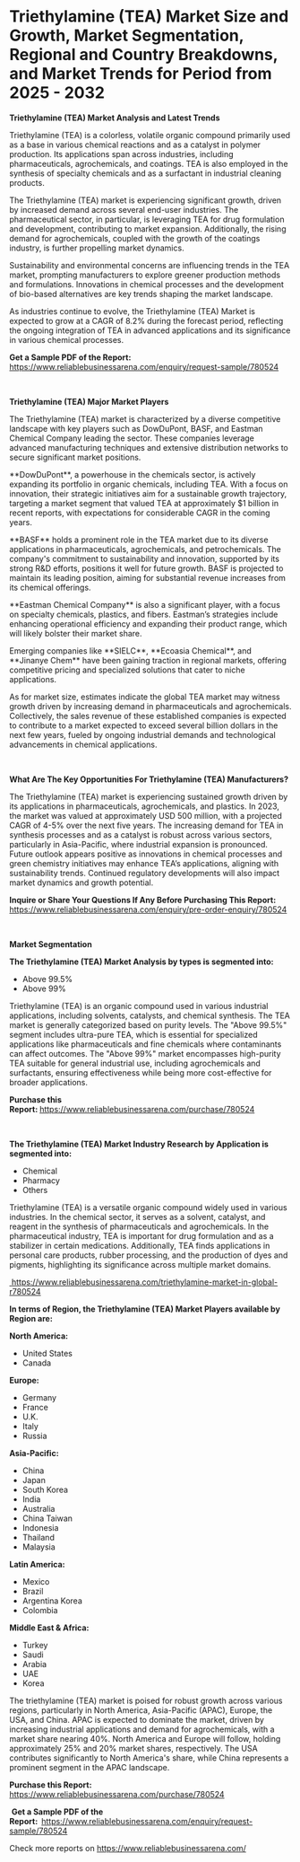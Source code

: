 <p><h1>Triethylamine (TEA) Market Size and Growth, Market Segmentation, Regional and Country Breakdowns, and Market Trends for Period from 2025 -  2032</h1></p><p><strong>Triethylamine (TEA) Market Analysis and Latest Trends</strong></p>
<p><p>Triethylamine (TEA) is a colorless, volatile organic compound primarily used as a base in various chemical reactions and as a catalyst in polymer production. Its applications span across industries, including pharmaceuticals, agrochemicals, and coatings. TEA is also employed in the synthesis of specialty chemicals and as a surfactant in industrial cleaning products. </p><p>The Triethylamine (TEA) market is experiencing significant growth, driven by increased demand across several end-user industries. The pharmaceutical sector, in particular, is leveraging TEA for drug formulation and development, contributing to market expansion. Additionally, the rising demand for agrochemicals, coupled with the growth of the coatings industry, is further propelling market dynamics.</p><p>Sustainability and environmental concerns are influencing trends in the TEA market, prompting manufacturers to explore greener production methods and formulations. Innovations in chemical processes and the development of bio-based alternatives are key trends shaping the market landscape. </p><p>As industries continue to evolve, the Triethylamine (TEA) Market is expected to grow at a CAGR of 8.2% during the forecast period, reflecting the ongoing integration of TEA in advanced applications and its significance in various chemical processes.</p></p>
<p><strong>Get a Sample PDF of the Report:&nbsp;</strong> <a href="https://www.reliablebusinessarena.com/enquiry/request-sample/780524?utm_campaign=3042&utm_medium=2&utm_source=Github&utm_content=ia&utm_term=26032025&utm_id=triethylamine-tea">https://www.reliablebusinessarena.com/enquiry/request-sample/780524</a></p>
<p>&nbsp;</p>
<p><strong>Triethylamine (TEA) Major Market Players</strong></p>
<p><p>The Triethylamine (TEA) market is characterized by a diverse competitive landscape with key players such as DowDuPont, BASF, and Eastman Chemical Company leading the sector. These companies leverage advanced manufacturing techniques and extensive distribution networks to secure significant market positions.</p><p>**DowDuPont**, a powerhouse in the chemicals sector, is actively expanding its portfolio in organic chemicals, including TEA. With a focus on innovation, their strategic initiatives aim for a sustainable growth trajectory, targeting a market segment that valued TEA at approximately $1 billion in recent reports, with expectations for considerable CAGR in the coming years.</p><p>**BASF** holds a prominent role in the TEA market due to its diverse applications in pharmaceuticals, agrochemicals, and petrochemicals. The company's commitment to sustainability and innovation, supported by its strong R&D efforts, positions it well for future growth. BASF is projected to maintain its leading position, aiming for substantial revenue increases from its chemical offerings.</p><p>**Eastman Chemical Company** is also a significant player, with a focus on specialty chemicals, plastics, and fibers. Eastman’s strategies include enhancing operational efficiency and expanding their product range, which will likely bolster their market share.</p><p>Emerging companies like **SIELC**, **Ecoasia Chemical**, and **Jinanye Chem** have been gaining traction in regional markets, offering competitive pricing and specialized solutions that cater to niche applications.</p><p>As for market size, estimates indicate the global TEA market may witness growth driven by increasing demand in pharmaceuticals and agrochemicals. Collectively, the sales revenue of these established companies is expected to contribute to a market expected to exceed several billion dollars in the next few years, fueled by ongoing industrial demands and technological advancements in chemical applications.</p></p>
<p>&nbsp;</p>
<p><strong>What Are The Key Opportunities For Triethylamine (TEA) Manufacturers?</strong></p>
<p><p>The Triethylamine (TEA) market is experiencing sustained growth driven by its applications in pharmaceuticals, agrochemicals, and plastics. In 2023, the market was valued at approximately USD 500 million, with a projected CAGR of 4-5% over the next five years. The increasing demand for TEA in synthesis processes and as a catalyst is robust across various sectors, particularly in Asia-Pacific, where industrial expansion is pronounced. Future outlook appears positive as innovations in chemical processes and green chemistry initiatives may enhance TEA’s applications, aligning with sustainability trends. Continued regulatory developments will also impact market dynamics and growth potential.</p></p>
<p><strong>Inquire or Share Your Questions If Any Before Purchasing This Report:</strong> <a href="https://www.reliablebusinessarena.com/enquiry/pre-order-enquiry/780524?utm_campaign=3042&utm_medium=2&utm_source=Github&utm_content=ia&utm_term=26032025&utm_id=triethylamine-tea">https://www.reliablebusinessarena.com/enquiry/pre-order-enquiry/780524</a></p>
<p>&nbsp;</p>
<p><strong>Market Segmentation</strong></p>
<p><strong>The Triethylamine (TEA) Market Analysis by types is segmented into:</strong></p>
<p><ul><li>Above 99.5%</li><li>Above 99%</li></ul></p>
<p><p>Triethylamine (TEA) is an organic compound used in various industrial applications, including solvents, catalysts, and chemical synthesis. The TEA market is generally categorized based on purity levels. The "Above 99.5%" segment includes ultra-pure TEA, which is essential for specialized applications like pharmaceuticals and fine chemicals where contaminants can affect outcomes. The "Above 99%" market encompasses high-purity TEA suitable for general industrial use, including agrochemicals and surfactants, ensuring effectiveness while being more cost-effective for broader applications.</p></p>
<p><strong>Purchase this Report:&nbsp;</strong><a href="https://www.reliablebusinessarena.com/purchase/780524?utm_campaign=3042&utm_medium=2&utm_source=Github&utm_content=ia&utm_term=26032025&utm_id=triethylamine-tea">https://www.reliablebusinessarena.com/purchase/780524</a></p>
<p>&nbsp;</p>
<p><strong>The Triethylamine (TEA) Market Industry Research by Application is segmented into:</strong></p>
<p><ul><li>Chemical</li><li>Pharmacy</li><li>Others</li></ul></p>
<p><p>Triethylamine (TEA) is a versatile organic compound widely used in various industries. In the chemical sector, it serves as a solvent, catalyst, and reagent in the synthesis of pharmaceuticals and agrochemicals. In the pharmaceutical industry, TEA is important for drug formulation and as a stabilizer in certain medications. Additionally, TEA finds applications in personal care products, rubber processing, and the production of dyes and pigments, highlighting its significance across multiple market domains.</p></p>
<p><a href="https://www.reliablebusinessarena.com/triethylamine-market-in-global-r780524?utm_campaign=3042&utm_medium=2&utm_source=Github&utm_content=ia&utm_term=26032025&utm_id=triethylamine-tea">&nbsp;https://www.reliablebusinessarena.com/triethylamine-market-in-global-r780524</a></p>
<p><strong>In terms of Region, the Triethylamine (TEA) Market Players available by Region are:</strong></p>
<p>
    <p> <strong> North America: </strong>
        <ul>
            <li>United States</li>
            <li>Canada</li>
        </ul>
        </p> 
    <p> <strong> Europe: </strong>
        <ul>
            <li>Germany</li>
            <li>France</li>
            <li>U.K.</li>
            <li>Italy</li>
            <li>Russia</li>
        </ul>
        </p> 
    <p> <strong> Asia-Pacific: </strong>
        <ul>
            <li>China</li>
            <li>Japan</li>
            <li>South Korea</li>
            <li>India</li>
            <li>Australia</li>
            <li>China Taiwan</li>
            <li>Indonesia</li>
            <li>Thailand</li>
            <li>Malaysia</li>
        </ul>
        </p> 
    <p> <strong> Latin America: </strong>
        <ul>
            <li>Mexico</li>
            <li>Brazil</li>
            <li>Argentina Korea</li>
            <li>Colombia</li>
        </ul>
        </p> 
    <p> <strong> Middle East & Africa: </strong>
        <ul>
            <li>Turkey</li>
            <li>Saudi</li>
            <li>Arabia</li>
            <li>UAE</li>
            <li>Korea</li>
        </ul>
    </p>
    </p>
<p><p>The triethylamine (TEA) market is poised for robust growth across various regions, particularly in North America, Asia-Pacific (APAC), Europe, the USA, and China. APAC is expected to dominate the market, driven by increasing industrial applications and demand for agrochemicals, with a market share nearing 40%. North America and Europe will follow, holding approximately 25% and 20% market shares, respectively. The USA contributes significantly to North America's share, while China represents a prominent segment in the APAC landscape.</p></p>
<p><strong>Purchase this Report: </strong><a href="https://www.reliablebusinessarena.com/purchase/780524?utm_campaign=3042&utm_medium=2&utm_source=Github&utm_content=ia&utm_term=26032025&utm_id=triethylamine-tea">https://www.reliablebusinessarena.com/purchase/780524</a></p>
<p>&nbsp;<strong>Get a Sample PDF of the Report:&nbsp;&nbsp;</strong><a href="https://www.reliablebusinessarena.com/enquiry/request-sample/780524?utm_campaign=3042&utm_medium=2&utm_source=Github&utm_content=ia&utm_term=26032025&utm_id=triethylamine-tea">https://www.reliablebusinessarena.com/enquiry/request-sample/780524</a></p>
<p><strong></strong></p>
<p>Check more reports on <a href="https://www.reliablebusinessarena.com/?utm_campaign=3042&utm_medium=2&utm_source=Github&utm_content=ia&utm_term=26032025&utm_id=triethylamine-tea">https://www.reliablebusinessarena.com/</a></p>